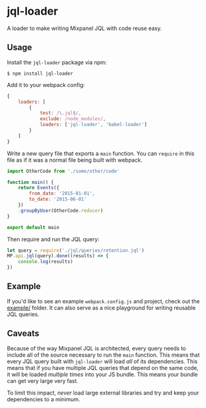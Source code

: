 # jql-loader

A loader to make writing Mixpanel JQL with code reuse easy.

## Usage

Install the `jql-loader` package via npm:

```shell
$ npm install jql-loader
```

Add it to your webpack config:

```javascript
{
    loaders: [
        {
            test: /\.jql$/,
            exclude: /node_modules/,
            loaders: ['jql-loader', 'babel-loader']
        }
    ]
}
```

Write a new query file that exports a `main` function. You can `require` in this file as if it was a normal file being built with webpack.

```javascript
import OtherCode from './some/other/code'

function main() {
    return Events({
        from_date: '2015-01-01',
        to_date: '2015-06-01'
    })
    .groupByUser(OtherCode.reducer)
}

export default main
```

Then require and run the JQL query:

```javascript
let query = require('./jql/queries/retention.jql')
MP.api.jql(query).done((results) => {
    console.log(results)
})
```

## Example

If you'd like to see an example `webpack.config.js` and project, check out the [example/](example/) folder. It can also serve as a nice playground for writing reusable JQL queries.

## Caveats

Because of the way Mixpanel JQL is architected, every query needs to include all of the source necessary to run the `main` function. This means that every JQL query built with `jql-loader` will load _all_ of its dependencies. This means that if you have multiple JQL queries that depend on the same code, it will be loaded _multiple times_ into your JS bundle. This means your bundle can get very large very fast.

To limit this impact, *never* load large external libraries and try and keep your dependencies to a minimum.
